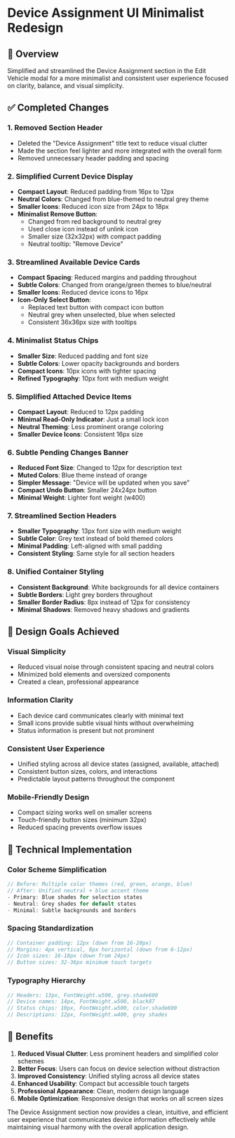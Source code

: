 # Device Assignment UI Minimalist Redesign

## 🎨 Overview

Simplified and streamlined the Device Assignment section in the Edit Vehicle modal for a more minimalist and consistent user experience focused on clarity, balance, and visual simplicity.

## ✅ Completed Changes

### 1. **Removed Section Header**

- Deleted the "Device Assignment" title text to reduce visual clutter
- Made the section feel lighter and more integrated with the overall form
- Removed unnecessary header padding and spacing

### 2. **Simplified Current Device Display**

- **Compact Layout**: Reduced padding from 16px to 12px
- **Neutral Colors**: Changed from blue-themed to neutral grey theme
- **Smaller Icons**: Reduced icon size from 24px to 18px
- **Minimalist Remove Button**:
  - Changed from red background to neutral grey
  - Used close icon instead of unlink icon
  - Smaller size (32x32px) with compact padding
  - Neutral tooltip: "Remove Device"

### 3. **Streamlined Available Device Cards**

- **Compact Spacing**: Reduced margins and padding throughout
- **Subtle Colors**: Changed from orange/green themes to blue/neutral
- **Smaller Icons**: Reduced device icons to 16px
- **Icon-Only Select Button**:
  - Replaced text button with compact icon button
  - Neutral grey when unselected, blue when selected
  - Consistent 36x36px size with tooltips

### 4. **Minimalist Status Chips**

- **Smaller Size**: Reduced padding and font size
- **Subtle Colors**: Lower opacity backgrounds and borders
- **Compact Icons**: 10px icons with tighter spacing
- **Refined Typography**: 10px font with medium weight

### 5. **Simplified Attached Device Items**

- **Compact Layout**: Reduced to 12px padding
- **Minimal Read-Only Indicator**: Just a small lock icon
- **Neutral Theming**: Less prominent orange coloring
- **Smaller Device Icons**: Consistent 16px size

### 6. **Subtle Pending Changes Banner**

- **Reduced Font Size**: Changed to 12px for description text
- **Muted Colors**: Blue theme instead of orange
- **Simpler Message**: "Device will be updated when you save"
- **Compact Undo Button**: Smaller 24x24px button
- **Minimal Weight**: Lighter font weight (w400)

### 7. **Streamlined Section Headers**

- **Smaller Typography**: 13px font size with medium weight
- **Subtle Color**: Grey text instead of bold themed colors
- **Minimal Padding**: Left-aligned with small padding
- **Consistent Styling**: Same style for all section headers

### 8. **Unified Container Styling**

- **Consistent Background**: White backgrounds for all device containers
- **Subtle Borders**: Light grey borders throughout
- **Smaller Border Radius**: 8px instead of 12px for consistency
- **Minimal Shadows**: Removed heavy shadows and gradients

## 🎯 Design Goals Achieved

### **Visual Simplicity**

- Reduced visual noise through consistent spacing and neutral colors
- Minimized bold elements and oversized components
- Created a clean, professional appearance

### **Information Clarity**

- Each device card communicates clearly with minimal text
- Small icons provide subtle visual hints without overwhelming
- Status information is present but not prominent

### **Consistent User Experience**

- Unified styling across all device states (assigned, available, attached)
- Consistent button sizes, colors, and interactions
- Predictable layout patterns throughout the component

### **Mobile-Friendly Design**

- Compact sizing works well on smaller screens
- Touch-friendly button sizes (minimum 32px)
- Reduced spacing prevents overflow issues

## 📱 Technical Implementation

### **Color Scheme Simplification**

```dart
// Before: Multiple color themes (red, green, orange, blue)
// After: Unified neutral + blue accent theme
- Primary: Blue shades for selection states
- Neutral: Grey shades for default states
- Minimal: Subtle backgrounds and borders
```

### **Spacing Standardization**

```dart
// Container padding: 12px (down from 16-20px)
// Margins: 4px vertical, 8px horizontal (down from 6-12px)
// Icon sizes: 16-18px (down from 24px)
// Button sizes: 32-36px minimum touch targets
```

### **Typography Hierarchy**

```dart
// Headers: 13px, FontWeight.w500, grey.shade600
// Device names: 14px, FontWeight.w500, black87
// Status chips: 10px, FontWeight.w500, color.shade600
// Descriptions: 12px, FontWeight.w400, grey shades
```

## 🔧 Benefits

1. **Reduced Visual Clutter**: Less prominent headers and simplified color schemes
2. **Better Focus**: Users can focus on device selection without distraction
3. **Improved Consistency**: Unified styling across all device states
4. **Enhanced Usability**: Compact but accessible touch targets
5. **Professional Appearance**: Clean, modern design language
6. **Mobile Optimization**: Responsive design that works on all screen sizes

The Device Assignment section now provides a clean, intuitive, and efficient user experience that communicates device information effectively while maintaining visual harmony with the overall application design.
